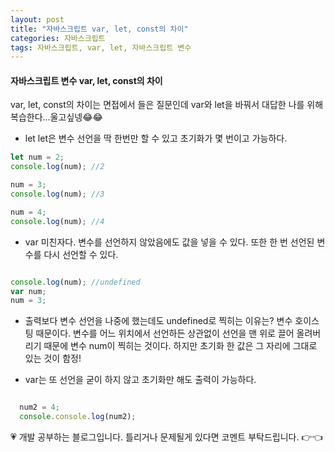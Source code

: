 ```yaml
---
layout: post
title: "자바스크립트 var, let, const의 차이"
categories: 자바스크립트
tags: 자바스크립트, var, let, 자바스크립트 변수
---
```


#### 자바스크립트 변수 var, let, const의 차이

var, let, const의 차이는 면접에서 들은 질문인데 var와 let을 바꿔서 대답한 나를 위해 복습한다...울고싶넹😂😂


- let
let은 변수 선언을 딱 한번만 할 수 있고 초기화가 몇 번이고 가능하다.

```javascript
let num = 2;
console.log(num); //2

num = 3;
console.log(num); //3

num = 4;
console.log(num); //4
```

- var
미친자다. 변수를 선언하지 않았음에도 값을 넣을 수 있다. 또한 한 번 선언된 변수를 다시 선언할 수 있다.

```javascript

console.log(num); //undefined
var num;
num = 3;

```

- 출력보다 변수 선언을 나중에 했는데도 undefined로 찍히는 이유는?
변수 호이스팅 때문이다. 변수를 어느 위치에서 선언하든 상관없이 선언을 맨 위로 끌어 올려버리기 때문에 변수 num이 찍히는 것이다. 하지만 초기화 한 값은 그 자리에 그대로 있는 것이 함정!

- var는 또 선언을 굳이 하지 않고 초기화만 해도 출력이 가능하다.

```javascript

  num2 = 4;
  console.console.log(num2);
```


<div class="myc1" id="c1"><span>💗 개발 공부하는 블로그입니다. 틀리거나 문제될게 있다면 코멘트 부탁드립니다. 👉👈</span></div>

